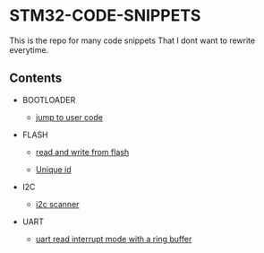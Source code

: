 # STM32-CODE-SNIPPETS

This is the repo for many code snippets That I dont want to rewrite everytime.


## Contents

* BOOTLOADER

	* [jump to user code](Bootloaders/Jump-to-user-code.md)
	
* FLASH
	
	* [read and write from flash](FLASH/user-code-read-and-write-flash.md )
	
	* [Unique id](FLASH/unique-id.md)

* I2C

	* [i2c scanner](I2C/i2c_scanner.md)

* UART
	
	* [uart read interrupt mode with a ring buffer](UART/uart-receive-inturrupt-circular-buffer.md)
	
	






